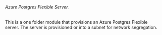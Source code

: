 ###### Azure Postgres Flexible Server.
This is a one folder module that provisions an Azure Postgres Flexible server. The server
is provisioned or into a subnet for network segregation.
